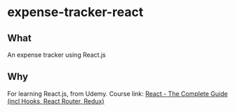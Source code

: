 # expense-tracker-react
## What
An expense tracker using React.js

## Why
For learning React.js, from Udemy. 
Course link: [React - The Complete Guide (incl Hooks, React Router, Redux)](https://www.udemy.com/share/101Wby3@WOg_o-XzkuhOc2lnFXXJ1_tbBnXRB87ZknbmRWi7mHQO6mYEPGMoW3jgC2s2JHOI/)
